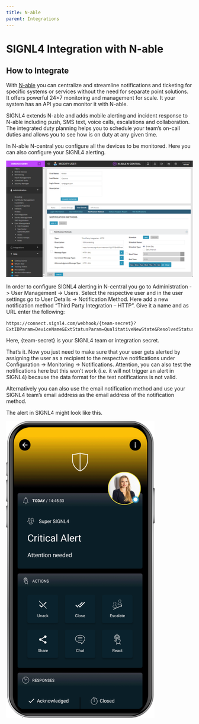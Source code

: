 ```yaml
---
title: N-able
parent: Integrations
---
```


# SIGNL4 Integration with N-able

## How to Integrate

With [N-able](https://www.n-able.com/) you can centralize and streamline notifications and ticketing for specific systems or services without the need for separate point solutions. It offers powerful 24×7 monitoring and management for scale. It your system has an API you can monitor it with N-able.

SIGNL4 extends N-able and adds mobile alerting and incident response to N-able including push, SMS text, voice calls, escalations and collaboration. The integrated duty planning helps you to schedule your team’s on-call duties and allows you to see how is on duty at any given time.

In N-able N-central you configure all the devices to be monitored. Here you can also configure your SIGNL4 alerting.

![N-able SIGNL4](n-able-signl4.png)

In order to configure SIGNL4 alerting in N-central you go to Administration -> User Management -> Users. Select the respective user and in the user settings go to User Details -> Notification Method. Here add a new notification method “Third Party Integration – HTTP”. Give it a name and as URL enter the following:

```
https://connect.signl4.com/webhook/{team-secret}?ExtIDParam=DeviceName&ExtStatusParam=QualitativeNewState&ResolvedStatus=Normal
```

Here, {team-secret} is your SIGNL4 team or integration secret.

That’s it. Now you just need to make sure that your user gets alerted by assigning the user as a recipient to the respective notifications under Configuration -> Monitoring -> Notifications. Attention, you can also test the notifications here but this won’t work (i.e. it will not trigger an alert in SIGNL4) because the data format for the test notifications is not valid.

Alternatively you can also use the email notification method and use your SIGNL4 team’s email address as the email address of the notification method.

The alert in SIGNL4 might look like this.

![SIGNL4 Alert](signl4-alert.png)
